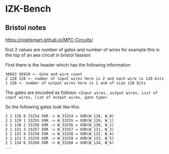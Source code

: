 # IZK-Bench


## Bristol notes

https://nigelsmart.github.io/MPC-Circuits/

first 2 values are number of gates and number of wires
for example this is the top of an aes circuit in bristol fassion:

First there is the header which has the following information
```
36663 36919 <- Gate and wire count
2 128 128 <- number of input wires here is 2 and each wire is 128 bits
1 128 <- number of output wires here is 1 and of size 128 bits
```

The gates are encoded as follows:
`<Input wires, output wires, List of input wires, list of output wires, gate type>`

So the following gates look like this:
```
2 1 128 0 33254 XOR -> W_33254 = XOR(W_128, W_0)
2 1 129 1 33255 XOR -> W_33255 = XOR(W_129, W_1)
2 1 130 2 33256 XOR -> W_33256 = XOR(W_130, W_2)
2 1 131 3 33257 XOR -> W_33257 = XOR(W_131, W_3)
2 1 132 4 33258 XOR -> W_33258 = XOR(W_132, W_4)
2 1 133 5 33259 XOR -> W_33259 = XOR(W_133, W_5)
2 1 134 6 33260 XOR -> W_33260 = XOR(W_134, W_6)
...
```
